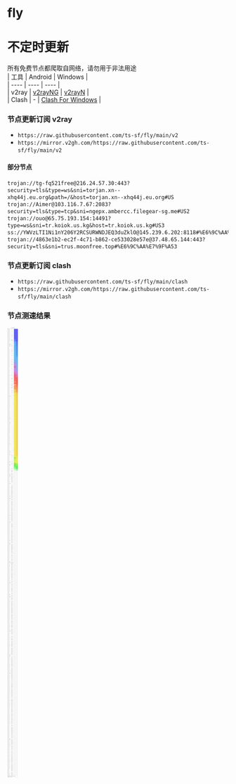 # fly
# 不定时更新
所有免费节点都爬取自网络，请勿用于非法用途  
|  工具  | Android  | Windows  |  
|  ----  | ----   | ----  |  
| v2ray  | [v2rayNG](https://github.com/2dust/v2rayNG/releases) | [v2rayN](https://github.com/2dust/v2rayN/releases) |  
| Clash  | - | [Clash For Windows](https://github.com/2dust/clashN/releases) | 
  
### 节点更新订阅  v2ray
- `https://raw.githubusercontent.com/ts-sf/fly/main/v2`  
- `https://mirror.v2gh.com/https://raw.githubusercontent.com/ts-sf/fly/main/v2`  

#### 部分节点  
``` 
trojan://tg-fq521free@216.24.57.30:443?security=tls&type=ws&sni=torjan.xn--xhq44j.eu.org&path=/&host=torjan.xn--xhq44j.eu.org#US
trojan://Aimer@103.116.7.67:2083?security=tls&type=tcp&sni=ngepx.ambercc.filegear-sg.me#US2
trojan://ouo@65.75.193.154:14491?type=ws&sni=tr.koiok.us.kg&host=tr.koiok.us.kg#US3
ss://YWVzLTI1Ni1nY206Y2RCSURWNDJEQ3duZklO@145.239.6.202:8118#%E6%9C%AA%E7%9F%A52%201.7MB%2Fs
trojan://4863e1b2-ec2f-4c71-b862-ce533028e57e@37.48.65.144:443?security=tls&sni=trus.moonfree.top#%E6%9C%AA%E7%9F%A53
```
### 节点更新订阅  clash
- `https://raw.githubusercontent.com/ts-sf/fly/main/clash`  
- `https://mirror.v2gh.com/https://raw.githubusercontent.com/ts-sf/fly/main/clash`  

### 节点测速结果
![image](traffic.png)
